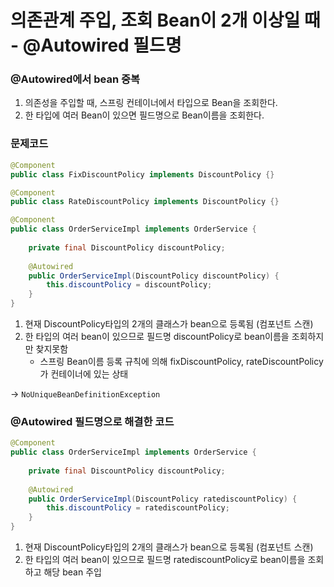 # 의존관계 주입, 조회 Bean이 2개 이상일 때 - @Autowired 필드명 

### @Autowired에서 bean 중복

1. 의존성을 주입할 때, 스프링 컨테이너에서 타입으로 Bean을 조회한다.
2. 한 타입에 여러 Bean이 있으면 필드명으로 Bean이름을 조회한다. 



### 문제코드

```java
@Component
public class FixDiscountPolicy implements DiscountPolicy {}
```

```java
@Component
public class RateDiscountPolicy implements DiscountPolicy {}
```

```java
@Component
public class OrderServiceImpl implements OrderService {
    
    private final DiscountPolicy discountPolicy;
    
    @Autowired 
    public OrderServiceImpl(DiscountPolicy discountPolicy) {
        this.discountPolicy = discountPolicy;
    }
}
```

1. 현재 DiscountPolicy타입의 2개의 클래스가 bean으로 등록됨 (컴포넌트 스캔)
2. 한 타입의 여러 bean이 있으므로 필드명 discountPolicy로 bean이름을 조회하지만 찾지못함
   - 스프링 Bean이름 등록 규칙에 의해 fixDiscountPolicy, rateDiscountPolicy가 컨테이너에 있는 상태

-> `NoUniqueBeanDefinitionException`



### @Autowired 필드명으로 해결한 코드

```java
@Component
public class OrderServiceImpl implements OrderService {
    
    private final DiscountPolicy discountPolicy;
    
    @Autowired 
    public OrderServiceImpl(DiscountPolicy ratediscountPolicy) {
        this.discountPolicy = ratediscountPolicy;
    }
}
```

1. 현재 DiscountPolicy타입의 2개의 클래스가 bean으로 등록됨 (컴포넌트 스캔)
2. 한 타입의 여러 bean이 있으므로 필드명 ratediscountPolicy로 bean이름을 조회하고 해당 bean 주입

